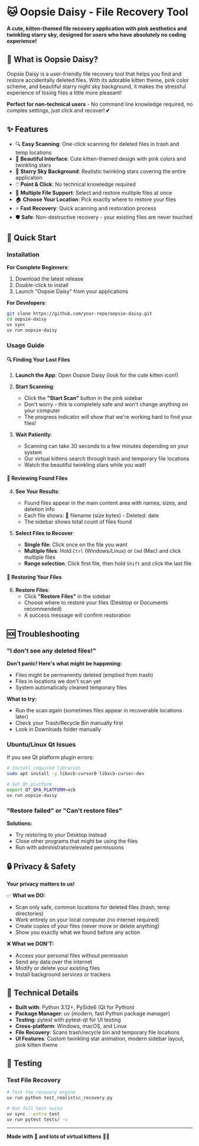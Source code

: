 # 🐱 Oopsie Daisy - File Recovery Tool

**A cute, kitten-themed file recovery application with pink aesthetics and twinkling starry sky, designed for users who have absolutely no coding experience!**

## 🌟 What is Oopsie Daisy?

Oopsie Daisy is a user-friendly file recovery tool that helps you find and restore accidentally deleted files. With its adorable kitten theme, pink color scheme, and beautiful starry night sky background, it makes the stressful experience of losing files a little more pleasant! 

**Perfect for non-technical users** - No command line knowledge required, no complex settings, just click and recover! 💕

## ✨ Features

- 🔍 **Easy Scanning**: One-click scanning for deleted files in trash and temp locations
- 💖 **Beautiful Interface**: Cute kitten-themed design with pink colors and twinkling stars
- 🌌 **Starry Sky Background**: Realistic twinkling stars covering the entire application
- 🖱️ **Point & Click**: No technical knowledge required
- 📁 **Multiple File Support**: Select and restore multiple files at once
- 🏠 **Choose Your Location**: Pick exactly where to restore your files
- ⚡ **Fast Recovery**: Quick scanning and restoration process
- 🛡️ **Safe**: Non-destructive recovery - your existing files are never touched

## 🚀 Quick Start

### Installation

**For Complete Beginners**:
1. Download the latest release 
2. Double-click to install
3. Launch "Oopsie Daisy" from your applications

**For Developers**:
```bash
git clone https://github.com/your-repo/oopsie-daisy.git
cd oopsie-daisy
uv sync
uv run oopsie-daisy
```

### Usage Guide

#### 🔍 **Finding Your Lost Files**

1. **Launch the App**: Open Oopsie Daisy (look for the cute kitten icon!)

2. **Start Scanning**: 
   - Click the **"Start Scan"** button in the pink sidebar
   - Don't worry - this is completely safe and won't change anything on your computer
   - The progress indicator will show that we're working hard to find your files!

3. **Wait Patiently**: 
   - Scanning can take 30 seconds to a few minutes depending on your system
   - Our virtual kittens search through trash and temporary file locations
   - Watch the beautiful twinkling stars while you wait!

#### 📄 **Reviewing Found Files**

4. **See Your Results**:
   - Found files appear in the main content area with names, sizes, and deletion info
   - Each file shows: 📄 filename (size bytes) - Deleted: date
   - The sidebar shows total count of files found

5. **Select Files to Recover**:
   - **Single file**: Click once on the file you want
   - **Multiple files**: Hold `Ctrl` (Windows/Linux) or `Cmd` (Mac) and click multiple files
   - **Range selection**: Click first file, then hold `Shift` and click the last file

#### 🔄 **Restoring Your Files**

6. **Restore Files**:
   - Click **"Restore Files"** in the sidebar
   - Choose where to restore your files (Desktop or Documents recommended)
   - A success message will confirm restoration

## 🆘 Troubleshooting

### "I don't see any deleted files!"

**Don't panic! Here's what might be happening:**

- Files might be permanently deleted (emptied from trash)
- Files in locations we don't scan yet
- System automatically cleaned temporary files

**What to try:**
- Run the scan again (sometimes files appear in recoverable locations later)
- Check your Trash/Recycle Bin manually first
- Look in Downloads folder manually

### Ubuntu/Linux Qt Issues

If you see Qt platform plugin errors:

```bash
# Install required libraries
sudo apt install -y libxcb-cursor0 libxcb-cursor-dev

# Set Qt platform
export QT_QPA_PLATFORM=xcb
uv run oopsie-daisy
```

### "Restore failed" or "Can't restore files"

**Solutions:**
- Try restoring to your Desktop instead
- Close other programs that might be using the files
- Run with administrator/elevated permissions

## 🔒 Privacy & Safety

**Your privacy matters to us!**

✅ **What we DO:**
- Scan only safe, common locations for deleted files (trash, temp directories)
- Work entirely on your local computer (no internet required)
- Create copies of your files (never move or delete anything)
- Show you exactly what we found before any action

❌ **What we DON'T:**
- Access your personal files without permission
- Send any data over the internet
- Modify or delete your existing files
- Install background services or trackers

## 🎨 Technical Details

- **Built with**: Python 3.12+, PySide6 (Qt for Python)
- **Package Manager**: uv (modern, fast Python package manager)  
- **Testing**: pytest with pytest-qt for UI testing
- **Cross-platform**: Windows, macOS, and Linux
- **File Recovery**: Scans trash/recycle bin and temporary file locations
- **UI Features**: Custom twinkling star animation, modern sidebar layout, pink kitten theme

## 🧪 Testing

### Test File Recovery
```bash
# Test the recovery engine
uv run python test_realistic_recovery.py

# Run full test suite
uv sync --extra test
uv run pytest tests/ -v
```

---

**Made with 💖 and lots of virtual kittens** 🐾✨